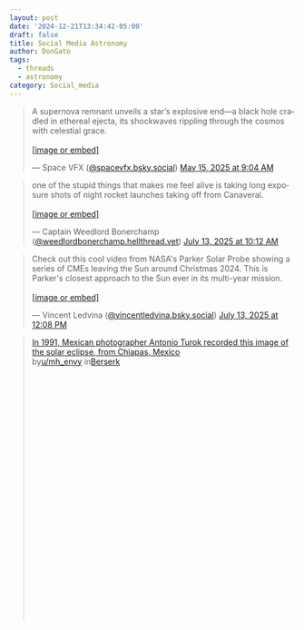 ```yaml
---
layout: post
date: '2024-12-21T13:34:42-05:00'
draft: false
title: Social Media Astronomy
author: DonGato
tags:
  - threads
  - astronomy
category: Social_media
---
```




<blockquote class="bluesky-embed" data-bluesky-uri="at://did:plc:drf7mwbw2izpr5mfgtz3fkii/app.bsky.feed.post/3lp7lbue7d22u" data-bluesky-cid="bafyreihfptwhdjafbjinjubnjzo2waeqxu2zseesncgupdpqxzhtovymem" data-bluesky-embed-color-mode="system"><p lang="en">A supernova remnant unveils a star’s explosive end—a black hole cradled in ethereal ejecta, its shockwaves rippling through the cosmos with celestial grace.<br><br><a href="https://bsky.app/profile/did:plc:drf7mwbw2izpr5mfgtz3fkii/post/3lp7lbue7d22u?ref_src=embed">[image or embed]</a></p>&mdash; Space VFX (<a href="https://bsky.app/profile/did:plc:drf7mwbw2izpr5mfgtz3fkii?ref_src=embed">@spacevfx.bsky.social</a>) <a href="https://bsky.app/profile/did:plc:drf7mwbw2izpr5mfgtz3fkii/post/3lp7lbue7d22u?ref_src=embed">May 15, 2025 at 9:04 AM</a></blockquote><script async src="https://embed.bsky.app/static/embed.js" charset="utf-8"></script>

<blockquote class="bluesky-embed" data-bluesky-uri="at://did:plc:uhyujbbuwbhr2mmro2d55e2b/app.bsky.feed.post/3ltu2lf7y2s2l" data-bluesky-cid="bafyreic2mauqhnap4phpw3dimhmnxaiaasm2ed7mrpebhomoyjx3jnpe6m" data-bluesky-embed-color-mode="dark"><p lang="en">one of the stupid things that makes me feel alive is taking long exposure shots of night rocket launches taking off from Canaveral.<br><br><a href="https://bsky.app/profile/did:plc:uhyujbbuwbhr2mmro2d55e2b/post/3ltu2lf7y2s2l?ref_src=embed">[image or embed]</a></p>&mdash; Captain Weedlord Bonerchamp (<a href="https://bsky.app/profile/did:plc:uhyujbbuwbhr2mmro2d55e2b?ref_src=embed">@weedlordbonerchamp.hellthread.vet</a>) <a href="https://bsky.app/profile/did:plc:uhyujbbuwbhr2mmro2d55e2b/post/3ltu2lf7y2s2l?ref_src=embed">July 13, 2025 at 10:12 AM</a></blockquote><script async src="https://embed.bsky.app/static/embed.js" charset="utf-8"></script>

<blockquote class="bluesky-embed" data-bluesky-uri="at://did:plc:c3hsgalrlmdaya7kgteri4jx/app.bsky.feed.post/3ltuazr27lk25" data-bluesky-cid="bafyreigyhszyrnxmzlkqr7jrlvpied7gg2fq7zmowmowfzm2sb7u4mdca4" data-bluesky-embed-color-mode="dark"><p lang="en">Check out this cool video from NASA&#x27;s Parker Solar Probe showing a series of CMEs leaving the Sun around Christmas 2024. This is Parker&#x27;s closest approach to the Sun ever in its multi-year mission.<br><br><a href="https://bsky.app/profile/did:plc:c3hsgalrlmdaya7kgteri4jx/post/3ltuazr27lk25?ref_src=embed">[image or embed]</a></p>&mdash; Vincent Ledvina (<a href="https://bsky.app/profile/did:plc:c3hsgalrlmdaya7kgteri4jx?ref_src=embed">@vincentledvina.bsky.social</a>) <a href="https://bsky.app/profile/did:plc:c3hsgalrlmdaya7kgteri4jx/post/3ltuazr27lk25?ref_src=embed">July 13, 2025 at 12:08 PM</a></blockquote><script async src="https://embed.bsky.app/static/embed.js" charset="utf-8"></script>

<!-- reddit solar eclipse -->

<blockquote class="reddit-embed-bq" style="height:500px" data-embed-theme="dark" data-embed-height="632"><a href="https://www.reddit.com/r/Berserk/comments/oxoco0/in_1991_mexican_photographer_antonio_turok/">In 1991, Mexican photographer Antonio Turok recorded this image of the solar eclipse, from Chiapas, Mexico</a><br> by<a href="https://www.reddit.com/user/mh_envy/">u/mh_envy</a> in<a href="https://www.reddit.com/r/Berserk/">Berserk</a></blockquote><script async="" src="https://embed.reddit.com/widgets.js" charset="UTF-8"></script>